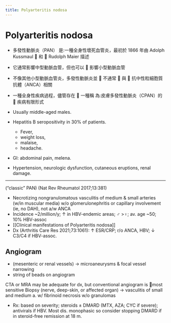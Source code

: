 ```yaml
---
title: Polyarteritis nodosa
---
```


# Polyarteritis nodosa

- 多發性動脈炎（PAN） 是:一種全身性壞死血管炎，最初於 1866 年由 Adolph Kussmaul  和  Rudolph Maier 描述
- 它通常影響中型動脈血管，但也可以 󰶻 影響小型動脈血管
- 不像其他小型動脈血管炎，多發性動脈炎並  不通常  與  抗中性粒細胞質抗體（ANCA）相關
- 一種全身性疾病過程，儘管存在  一種稱 為:皮膚多發性動脈炎（CPAN）的  疾病有限形式

- Usually middle-aged males.
- Hepatitis B seropositivity in 30% of patients.
  - Fever,
  - weight loss,
  - malaise,
  - headache.
- GI: abdominal pain, melena.
- Hypertension, neurologic dysfunction, cutaneous eruptions, renal damage.

---

(“classic” PAN) (Nat Rev Rheumatol 2017;13:381)

- Necrotizing nongranulomatous vasculitis of medium & small arteries (w/in muscular media) w/o glomerulonephritis or capillary involvement (ie, no DAH), not a/w ANCA
- Incidence ~2/million/y; ↑ in HBV-endemic areas; ♂ >♀; av. age ~50; 10% HBV-assoc
- [[Clinical manifestations of Polyarteritis nodosa]]
- Dx (Arthritis Care Res 2021;73:1061): ↑ ESR/CRP; r/o ANCA, HBV; ↓ C3/C4 if HBV-assoc.

## Angiogram

- (mesenteric or renal vessels) → microaneurysms & focal vessel narrowing
- string of beads on angiogram

CTA or MRA may be adequate for dx, but conventional angiogram is 󰶻most sensitive
Biopsy (nerve, deep-skin, or affected organ) → vasculitis of small and medium a. w/ fibrinoid necrosis w/o granulomas

- Rx: based on severity; steroids ± DMARD (MTX, AZA; CYC if severe); antivirals if HBV. Most dis. monophasic so consider stopping DMARD if in steroid-free remission at 18 m.
